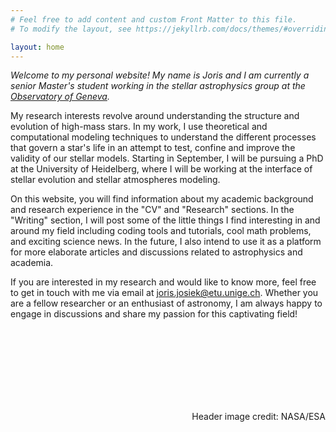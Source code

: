 ```yaml
---
# Feel free to add content and custom Front Matter to this file.
# To modify the layout, see https://jekyllrb.com/docs/themes/#overriding-theme-defaults

layout: home
---
```




*Welcome to my personal website! My name is Joris and I am currently a senior Master's student working in the stellar astrophysics group at the [Observatory of Geneva](https://www.unige.ch/sciences/astro/en/).*

My research interests revolve around understanding the structure and evolution of high-mass stars. In my work, I use theoretical and computational modeling techniques to understand the different processes that govern a star's life in an attempt to test, confine and improve the validity of our stellar models. Starting in September, I will be pursuing a PhD at the University of Heidelberg, where I will be working at the interface of stellar evolution and stellar atmospheres modeling.

On this website, you will find information about my academic background and research experience in the "CV" and "Research" sections. In the "Writing" section, I will post some of the little things I find interesting in and around my field including coding tools and tutorials, cool math problems, and exciting science news. In the future, I also intend to use it as a platform for more elaborate articles and discussions related to astrophysics and academia.

If you are interested in my research and would like to know more, feel free to get in touch with me via email at [joris.josiek@etu.unige.ch](joris.josiek@etu.unige.ch). Whether you are a fellow researcher or an enthusiast of astronomy, I am always happy to engage in discussions and share my passion for this captivating field!

<br><br><br><br><br><br><br>

<div style="font-size:14px; text-align: right">
Header image credit: NASA/ESA</div>